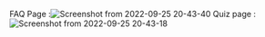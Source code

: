 FAQ Page :![Screenshot from 2022-09-25 20-43-40](https://user-images.githubusercontent.com/108522080/192150940-7b3e4ca2-c12c-47e1-8cf2-ce4b0ceb671c.png)
Quiz page :![Screenshot from 2022-09-25 20-43-18](https://user-images.githubusercontent.com/108522080/192150970-0215f665-7672-4a3f-9a0e-a93646ad48c8.png)
